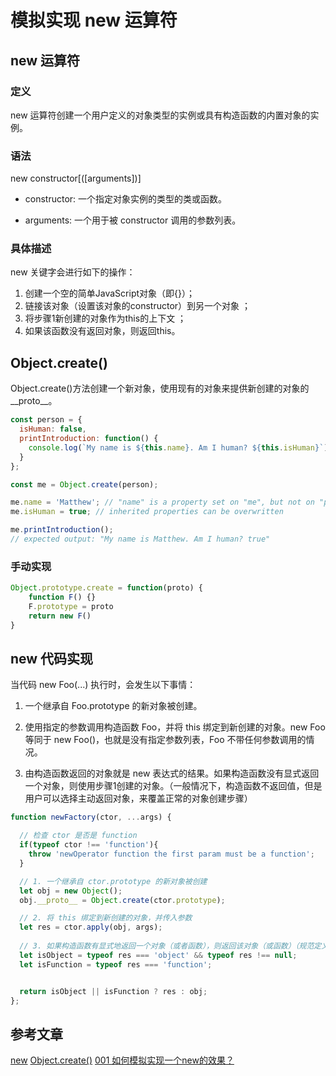 # 模拟实现 new 运算符

## new 运算符

### 定义

new 运算符创建一个用户定义的对象类型的实例或具有构造函数的内置对象的实例。

### 语法

new constructor[([arguments])]

- constructor: 一个指定对象实例的类型的类或函数。

- arguments: 一个用于被 constructor 调用的参数列表。

### 具体描述

new 关键字会进行如下的操作：

1. 创建一个空的简单JavaScript对象（即{}）；
2. 链接该对象（设置该对象的constructor）到另一个对象 ；
3. 将步骤1新创建的对象作为this的上下文 ；
4. 如果该函数没有返回对象，则返回this。


## Object.create()

Object.create()方法创建一个新对象，使用现有的对象来提供新创建的对象的__proto__。 

```js
const person = {
  isHuman: false,
  printIntroduction: function() {
    console.log(`My name is ${this.name}. Am I human? ${this.isHuman}`);
  }
};

const me = Object.create(person);

me.name = 'Matthew'; // "name" is a property set on "me", but not on "person"
me.isHuman = true; // inherited properties can be overwritten

me.printIntroduction();
// expected output: "My name is Matthew. Am I human? true"
```

### 手动实现

```js
Object.prototype.create = function(proto) {
    function F() {}
    F.prototype = proto
    return new F()
}
```

## new 代码实现

当代码 new Foo(...) 执行时，会发生以下事情：

1. 一个继承自 Foo.prototype 的新对象被创建。

2. 使用指定的参数调用构造函数 Foo，并将 this 绑定到新创建的对象。new Foo 等同于 new Foo()，也就是没有指定参数列表，Foo 不带任何参数调用的情况。

3. 由构造函数返回的对象就是 new 表达式的结果。如果构造函数没有显式返回一个对象，则使用步骤1创建的对象。（一般情况下，构造函数不返回值，但是用户可以选择主动返回对象，来覆盖正常的对象创建步骤）

```js
function newFactory(ctor, ...args) {

  // 检查 ctor 是否是 function
  if(typeof ctor !== 'function'){
    throw 'newOperator function the first param must be a function';
  }

  // 1. 一个继承自 ctor.prototype 的新对象被创建
  let obj = new Object();
  obj.__proto__ = Object.create(ctor.prototype);

  // 2. 将 this 绑定到新创建的对象，并传入参数
  let res = ctor.apply(obj, args);
  
  // 3. 如果构造函数有显式地返回一个对象（或者函数），则返回该对象（或函数）（规范定义的）。否则返回步骤1创建的对象
  let isObject = typeof res === 'object' && typeof res !== null;
  let isFunction = typeof res === 'function';


  return isObject || isFunction ? res : obj;
};
```
## 参考文章

[new](https://developer.mozilla.org/zh-CN/docs/Web/JavaScript/Reference/Operators/new)
[Object.create()](https://developer.mozilla.org/zh-CN/docs/Web/JavaScript/Reference/Global_Objects/Object/create)
[001 如何模拟实现一个new的效果？](http://47.98.159.95/my_blog/blogs/javascript/js-api/001.html)